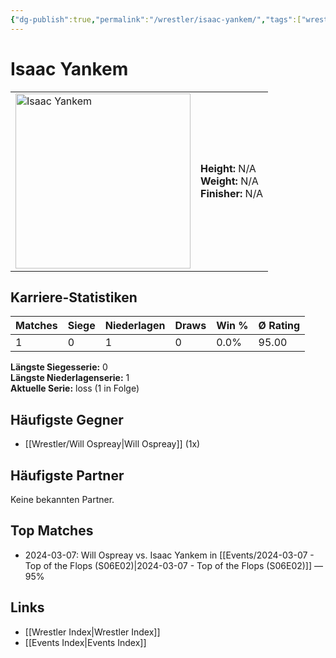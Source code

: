 ```yaml
---
{"dg-publish":true,"permalink":"/wrestler/isaac-yankem/","tags":["wrestler"],"noteIcon":"","created":"2025-08-11T09:33:19.171+02:00"}
---
```



# Isaac Yankem

<table>
<tr>
<td><img src="Isaac Yankem.png" width="280" alt="Isaac Yankem"></td>
<td>
<b>Height:</b> N/A<br>
<b>Weight:</b> N/A<br>
<b>Finisher:</b> N/A<br>
</td>
</tr>
</table>

## Karriere-Statistiken

| Matches | Siege | Niederlagen | Draws | Win % | Ø Rating |
|---------|-------|-------------|-------|-------|-----------|
| 1 | 0 | 1 | 0 | 0.0% | 95.00 |

**Längste Siegesserie:** 0<br>**Längste Niederlagenserie:** 1<br>**Aktuelle Serie:** loss (1 in Folge)


## Häufigste Gegner
- [[Wrestler/Will Ospreay\|Will Ospreay]] (1x)

## Häufigste Partner
Keine bekannten Partner.

## Top Matches
- 2024-03-07: Will Ospreay vs. Isaac Yankem in [[Events/2024-03-07 - Top of the Flops (S06E02)\|2024-03-07 - Top of the Flops (S06E02)]] — 95%

## Links
- [[Wrestler Index\|Wrestler Index]]
- [[Events Index\|Events Index]]
